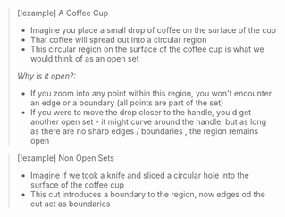 >[!example] A Coffee Cup
>- Imagine you place a small drop of coffee on the surface of the cup
>- That coffee will spread out into a circular region
>- This circular region on the surface of the coffee cup is what we would think of as an open set
>
>*Why is it open?:*
>- If you zoom into any point within this region, you won't encounter an edge or a boundary (all points are part of the set)
>-  If you were to move the drop closer to the handle, you'd get another open set - it might curve around the handle, but as long as there are no sharp edges / boundaries , the region remains open


>[!example] Non Open Sets
>- Imagine if we took a knife and sliced a circular hole into the surface of the coffee cup
>- This cut introduces a boundary to the region, now edges od the cut act as boundaries